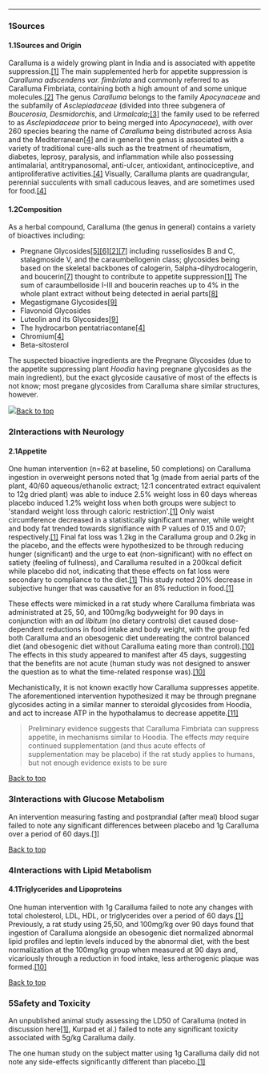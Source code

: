 





---


### 1Sources

#### 1.1Sources and Origin


Caralluma is a widely growing plant in India and is associated with appetite suppression.[[1]](#ref1) The main supplemented herb for appetite suppression is *Caralluma adscendens var. fimbriata* and commonly referred to as Caralluma Fimbriata, containing both a high amount of and some unique molecules.[[2]](#ref2) The genus *Caralluma* belongs to the family *Apocynaceae* and the subfamily of *Asclepiadaceae* (divided into three subgenera of *Boucerosia*, *Desmidorchis*, and *Urmalcala*;[[3]](#ref3) the family used to be referred to as *Asclepiadaceae* prior to being merged into *Apocynaceae*), with over 260 species bearing the name of *Caralluma* being distributed across Asia and the Mediterranean[[4]](#ref4) and in general the genus is associated with a variety of traditional cure-alls such as the treatment of rheumatism, diabetes, leprosy, paralysis, and inflammation while also possessing antimalarial, antitrypanosomal, anti-ulcer, antioxidant, antinociceptive, and antiproliferative activities.[[4]](#ref4) Visually, Caralluma plants are quadrangular, perennial succulents with small caducous leaves, and are sometimes used for food.[[4]](#ref4)


#### 1.2Composition


As a herbal compound, Caralluma (the genus in general) contains a variety of bioactives including:


* Pregnane Glycosides[[5]](#ref5)[[6]](#ref6)[[2]](#ref2)[[7]](#ref7) including russeliosides B and C, stalagmoside V, and the caraumbellogenin class; glycosides being based on the skeletal backbones of calogerin, 5alpha-dihydrocalogerin, and boucerin[[7]](#ref7) thought to contribute to appetite suppression[[1]](#ref1) The sum of caraumbelloside I-III and boucerin reaches up to 4% in the whole plant extract without being detected in aerial parts[[8]](#ref8)
* Megastigmane Glycosides[[9]](#ref9)
* Flavonoid Glycosides
* Luteolin and its Glycosides[[9]](#ref9)
* The hydrocarbon pentatriacontane[[4]](#ref4)
* Chromium[[4]](#ref4)
* Beta-sitosterol

The suspected bioactive ingredients are the Pregnane Glycosides (due to the appetite suppressing plant *Hoodia* having pregnane glycosides as the main ingredient), but the exact glycoside causative of most of the effects is not know; most pregane glycosides from Caralluma share similar structures, however.


![](https://2e9be637a5b4415c18c5-5ddb36df15af65ab8482e83373c53fe5.ssl.cf1.rackcdn.com/images/96.jpg)[Back to top](#c-sources)
### 2Interactions with Neurology

#### 2.1Appetite


One human intervention (n=62 at baseline, 50 completions) on Caralluma ingestion in overweight persons noted that 1g (made from aerial parts of the plant, 40/60 aqueous/ethanolic extract; 12:1 concentrated extract equivalent to 12g dried plant) was able to induce 2.5% weight loss in 60 days whereas placebo induced 1.2% weight loss when both groups were subject to 'standard weight loss through caloric restriction'.[[1]](#ref1) Only waist circumference decreased in a statistically significant manner, while weight and body fat trended towards signifiance with P values of 0.15 and 0.07; respectively.[[1]](#ref1) Final fat loss was 1.2kg in the Caralluma group and 0.2kg in the placebo, and the effects were hypothesized to be through reducing hunger (significant) and the urge to eat (non-significant) with no effect on satiety (feeling of fullness), and Caralluma resulted in a 200kcal deficit while placebo did not, indicating that these effects on fat loss were secondary to compliance to the diet.[[1]](#ref1) This study noted 20% decrease in subjective hunger that was causative for an 8% reduction in food.[[1]](#ref1)


These effects were mimicked in a rat study where Caralluma fimbriata was administrated at 25, 50, and 100mg/kg bodyweight for 90 days in conjunction with an *ad libitum* (no dietary controls) diet caused dose-dependent reductions in food intake and body weight, with the group fed both Caralluma and an obesogenic diet undereating the control balanced diet (and obesogenic diet without Caralluma eating more than control).[[10]](#ref10) The effects in this study appeared to manifest after 45 days, suggesting that the benefits are not acute (human study was not designed to answer the question as to what the time-related response was).[[10]](#ref10)


Mechanistically, it is not known exactly how Caralluma suppresses appetite. The aforementioned intervention hypothesized it may be through pregnane glycosides acting in a similar manner to steroidal glycosides from Hoodia, and act to increase ATP in the hypothalamus to decrease appetite.[[11]](#ref11)



> Preliminary evidence suggests that Caralluma Fimbriata can suppress appetite, in mechanisms similar to Hoodia. The effects *may* require continued supplementation (and thus acute effects of supplementation may be placebo) if the rat study applies to humans, but not enough evidence exists to be sure


[Back to top](#c-interactions-with-neurology)
### 3Interactions with Glucose Metabolism

An intervention measuring fasting and postprandial (after meal) blood sugar failed to note any significant differences between placebo and 1g Caralluma over a period of 60 days.[[1]](#ref1)


[Back to top](#c-interactions-with-glucose-metabolism)
### 4Interactions with Lipid Metabolism

#### 4.1Triglycerides and Lipoproteins


One human intervention with 1g Caralluma failed to note any changes with total cholesterol, LDL, HDL, or triglycerides over a period of 60 days.[[1]](#ref1) Previously, a rat study using 25,50, and 100mg/kg over 90 days found that ingestion of Caralluma alongside an obesogenic diet normalized abnormal lipid profiles and leptin levels induced by the abnormal diet, with the best normalization at the 100mg/kg group when measured at 90 days and, vicariously through a reduction in food intake, less artherogenic plaque was formed.[[10]](#ref10)


[Back to top](#c-interactions-with-lipid-metabolism)
### 5Safety and Toxicity

An unpublished animal study assessing the LD50 of Caralluma (noted in discussion here[[1]](#ref1), Kurpad et al.) failed to note any significant toxicity associated with 5g/kg Caralluma daily.


The one human study on the subject matter using 1g Caralluma daily did not note any side-effects significantly different than placebo.[[1]](#ref1)

 



